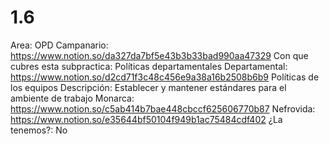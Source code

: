 # 1.6

Area: OPD
Campanario: https://www.notion.so/da327da7bf5e43b3b33bad990aa47329 
Con que cubres esta subpractica: Políticas departamentales
Departamental: https://www.notion.so/d2cd71f3c48c456e9a38a16b2508b6b9 
Políticas de los equipos
Descripción: Establecer y mantener estándares para el ambiente de trabajo
Monarca: https://www.notion.so/c5ab414b7bae448cbccf625606770b87 
Nefrovida: https://www.notion.so/e35644bf50104f949b1ac75484cdf402 
¿La tenemos?: No